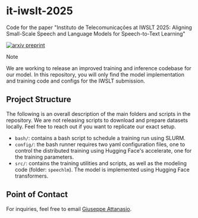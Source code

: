 # it-iwslt-2025
Code for the paper "Instituto de Telecomunicações at IWSLT 2025: Aligning Small-Scale Speech and Language Models for Speech-to-Text Learning"

[![arxiv preprint](https://img.shields.io/badge/arXiv-2208.01575-b31b1b.svg)](https://arxiv.org/abs/2506.17019)

> [!NOTE]
> We are working to release an improved training and inference codebase for our model. 
> In this repository, you will only find the model implementation and training code and configs for the IWSLT submission.

## Project Structure

The following is an overall description of the main folders and scripts in the repository. We are not releasing scripts to download and prepare datasets locally. Feel free to reach out if you want to replicate our exact setup.

* `bash/`: contains a bash script to schedule a training run using SLURM.
* `config/`: the bash runner requires two yaml configuration files, one to control the distributed training using Hugging Face's accelerate, one for the training parameters.
* `src/`: contains the training utilities and scripts, as well as the modeling code (folder: `speechlm`). The model is implemented using Hugging Face transformers.

## Point of Contact

For inquiries, feel free to email [Giuseppe Attanasio](mailto:giuseppeattanasio6@gmail.com).